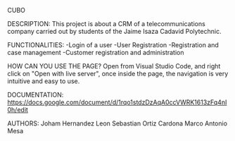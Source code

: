 CUBO

DESCRIPTION:
This project is about a CRM of a telecommunications company carried out by students of the Jaime Isaza Cadavid Polytechnic.

FUNCTIONALITIES:
-Login of a user
-User Registration
-Registration and case management
-Customer registration and administration

HOW CAN YOU USE THE PAGE?
Open from Visual Studio Code, and right click on "Open with live server", once inside the page, the navigation is very intuitive and easy to use.

DOCUMENTATION:
https://docs.google.com/document/d/1rqo1stdzDzAqA0ccVWRK1613zFq4nI0h/edit

AUTHORS:
Joham Hernandez Leon
Sebastian Ortiz Cardona
Marco Antonio Mesa
